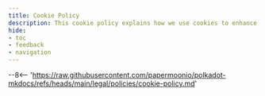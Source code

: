 ```yaml
---
title: Cookie Policy
description: This cookie policy explains how we use cookies to enhance your browsing experience, improve functionality, and ensure secure interactions.
hide:
- toc
- feedback
- navigation
---
```


--8<-- 'https://raw.githubusercontent.com/papermoonio/polkadot-mkdocs/refs/heads/main/legal/policies/cookie-policy.md'
